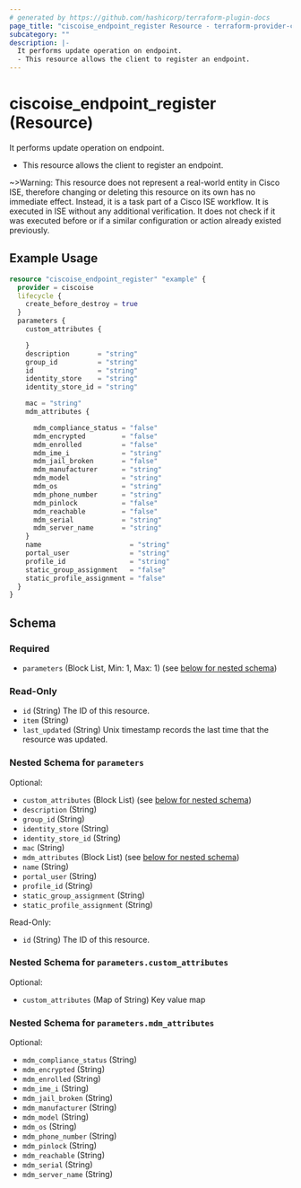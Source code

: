 ```yaml
---
# generated by https://github.com/hashicorp/terraform-plugin-docs
page_title: "ciscoise_endpoint_register Resource - terraform-provider-ciscoise"
subcategory: ""
description: |-
  It performs update operation on endpoint.
  - This resource allows the client to register an endpoint.
---
```


# ciscoise_endpoint_register (Resource)

It performs update operation on endpoint.
- This resource allows the client to register an endpoint.


~>Warning: This resource does not represent a real-world entity in Cisco ISE, therefore changing or deleting this resource on its own has no immediate effect. Instead, it is a task part of a Cisco ISE workflow. It is executed in ISE without any additional verification. It does not check if it was executed before or if a similar configuration or action already existed previously.

## Example Usage

```terraform
resource "ciscoise_endpoint_register" "example" {
  provider = ciscoise
  lifecycle {
    create_before_destroy = true
  }
  parameters {
    custom_attributes {

    }
    description       = "string"
    group_id          = "string"
    id                = "string"
    identity_store    = "string"
    identity_store_id = "string"

    mac = "string"
    mdm_attributes {

      mdm_compliance_status = "false"
      mdm_encrypted         = "false"
      mdm_enrolled          = "false"
      mdm_ime_i             = "string"
      mdm_jail_broken       = "false"
      mdm_manufacturer      = "string"
      mdm_model             = "string"
      mdm_os                = "string"
      mdm_phone_number      = "string"
      mdm_pinlock           = "false"
      mdm_reachable         = "false"
      mdm_serial            = "string"
      mdm_server_name       = "string"
    }
    name                      = "string"
    portal_user               = "string"
    profile_id                = "string"
    static_group_assignment   = "false"
    static_profile_assignment = "false"
  }
}
```

<!-- schema generated by tfplugindocs -->
## Schema

### Required

- `parameters` (Block List, Min: 1, Max: 1) (see [below for nested schema](#nestedblock--parameters))

### Read-Only

- `id` (String) The ID of this resource.
- `item` (String)
- `last_updated` (String) Unix timestamp records the last time that the resource was updated.

<a id="nestedblock--parameters"></a>
### Nested Schema for `parameters`

Optional:

- `custom_attributes` (Block List) (see [below for nested schema](#nestedblock--parameters--custom_attributes))
- `description` (String)
- `group_id` (String)
- `identity_store` (String)
- `identity_store_id` (String)
- `mac` (String)
- `mdm_attributes` (Block List) (see [below for nested schema](#nestedblock--parameters--mdm_attributes))
- `name` (String)
- `portal_user` (String)
- `profile_id` (String)
- `static_group_assignment` (String)
- `static_profile_assignment` (String)

Read-Only:

- `id` (String) The ID of this resource.

<a id="nestedblock--parameters--custom_attributes"></a>
### Nested Schema for `parameters.custom_attributes`

Optional:

- `custom_attributes` (Map of String) Key value map


<a id="nestedblock--parameters--mdm_attributes"></a>
### Nested Schema for `parameters.mdm_attributes`

Optional:

- `mdm_compliance_status` (String)
- `mdm_encrypted` (String)
- `mdm_enrolled` (String)
- `mdm_ime_i` (String)
- `mdm_jail_broken` (String)
- `mdm_manufacturer` (String)
- `mdm_model` (String)
- `mdm_os` (String)
- `mdm_phone_number` (String)
- `mdm_pinlock` (String)
- `mdm_reachable` (String)
- `mdm_serial` (String)
- `mdm_server_name` (String)


